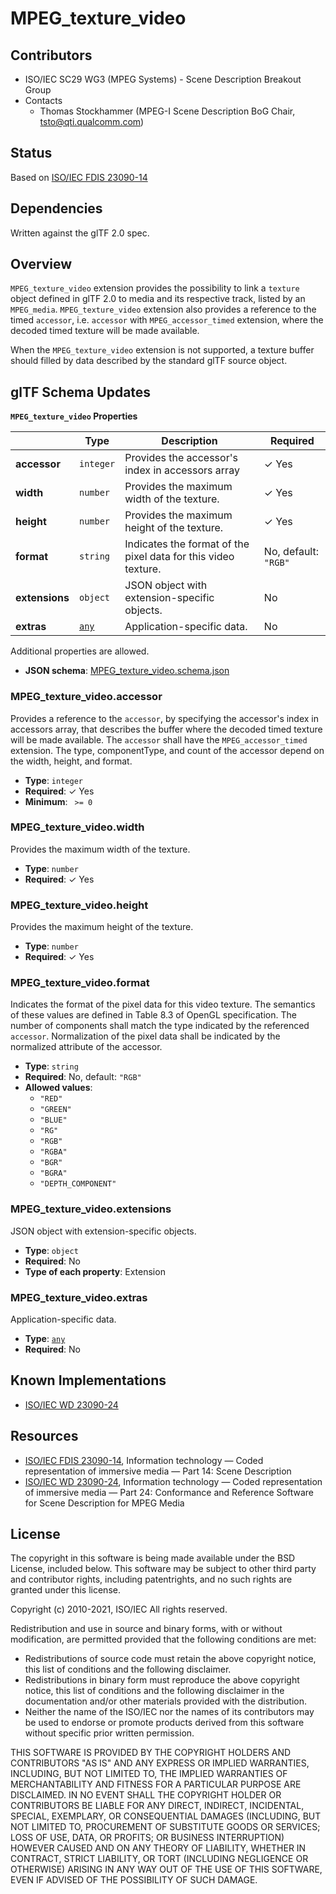 # MPEG_texture_video

## Contributors

* ISO/IEC SC29 WG3 (MPEG Systems) - Scene Description Breakout Group
* Contacts
  * Thomas Stockhammer (MPEG-I Scene Description BoG Chair, tsto@qti.qualcomm.com)

## Status

Based on [ISO/IEC FDIS 23090-14](https://www.iso.org/standard/80900.html)

## Dependencies

Written against the glTF 2.0 spec.

## Overview

`MPEG_texture_video` extension provides the possibility to link a `texture` 
object defined in glTF 2.0 to media and its respective track, listed by 
an `MPEG_media`. `MPEG_texture_video` extension also provides a reference 
to the timed `accessor`, i.e. `accessor` with `MPEG_accessor_timed` extension, 
where the decoded timed texture will be made available.

When the `MPEG_texture_video` extension is not supported, a texture buffer 
should filled by data described by the standard glTF source object.

## glTF Schema Updates

**`MPEG_texture_video` Properties**

|   |Type|Description|Required|
|---|---|---|---|
|**accessor**|`integer`|Provides the accessor's index in accessors array| &#10003; Yes|
|**width**|`number`|Provides the maximum width of the texture.| &#10003; Yes|
|**height**|`number`|Provides the maximum height of the texture.| &#10003; Yes|
|**format**|`string`|Indicates the format of the pixel data for this video texture.|No, default: `"RGB"`|
|**extensions**|`object`|JSON object with extension-specific objects.|No|
|**extras**|[`any`](#reference-any)|Application-specific data.|No|

Additional properties are allowed.

* **JSON schema**: [MPEG_texture_video.schema.json](/Extensions/MPEG_texture_video/schema/MPEG_texture_video.schema.json)

### MPEG_texture_video.accessor

Provides a reference to the `accessor`, by specifying the accessor's index in accessors array, that describes the buffer where the decoded timed texture will be made available. The `accessor` shall have the `MPEG_accessor_timed` extension. The type, componentType, and count of the accessor depend on the width, height, and format.

* **Type**: `integer`
* **Required**:  &#10003; Yes
* **Minimum**: ` >= 0`

### MPEG_texture_video.width

Provides the maximum width of the texture.

* **Type**: `number`
* **Required**:  &#10003; Yes

### MPEG_texture_video.height

Provides the maximum height of the texture.

* **Type**: `number`
* **Required**:  &#10003; Yes

### MPEG_texture_video.format

Indicates the format of the pixel data for this video texture. The semantics of these values are defined in Table 8.3 of OpenGL specification. The number of components shall match the type indicated by the referenced `accessor`. Normalization of the pixel data shall be indicated by the normalized attribute of the accessor.

* **Type**: `string`
* **Required**: No, default: `"RGB"`
* **Allowed values**:
    * `"RED"`
    * `"GREEN"`
    * `"BLUE"`
    * `"RG"`
    * `"RGB"`
    * `"RGBA"`
    * `"BGR"`
    * `"BGRA"`
    * `"DEPTH_COMPONENT"`

### MPEG_texture_video.extensions

JSON object with extension-specific objects.

* **Type**: `object`
* **Required**: No
* **Type of each property**: Extension

### MPEG_texture_video.extras

Application-specific data.

* **Type**: [`any`](#reference-any)
* **Required**: No

## Known Implementations

* [ISO/IEC WD 23090-24](https://www.iso.org/standard/83696.html)

## Resources

* [ISO/IEC FDIS 23090-14](https://www.iso.org/standard/80900.html), Information technology — Coded representation of immersive media — Part 14: Scene Description 
* [ISO/IEC WD 23090-24](https://www.iso.org/standard/83696.html), Information technology — Coded representation of immersive media — Part 24: Conformance and Reference Software for Scene Description for MPEG Media

## License

The copyright in this software is being made available under the BSD License, included below. This software may be subject to other third party and contributor rights, including patentrights, and no such rights are granted under this license.

Copyright (c) 2010-2021, ISO/IEC
All rights reserved.

Redistribution and use in source and binary forms, with or without modification, are permitted provided that the following conditions are met:

* Redistributions of source code must retain the above copyright notice, this list of conditions and the following disclaimer.
* Redistributions in binary form must reproduce the above copyright notice, this list of conditions and the following disclaimer in the documentation and/or other materials provided with the distribution.
* Neither the name of the ISO/IEC nor the names of its contributors may be used to endorse or promote products derived from this software without specific prior written permission.

THIS SOFTWARE IS PROVIDED BY THE COPYRIGHT HOLDERS AND CONTRIBUTORS "AS IS" AND ANY EXPRESS OR IMPLIED WARRANTIES, INCLUDING, BUT NOT LIMITED TO, THE IMPLIED WARRANTIES OF MERCHANTABILITY AND FITNESS FOR A PARTICULAR PURPOSE ARE DISCLAIMED. IN NO EVENT SHALL THE COPYRIGHT HOLDER OR CONTRIBUTORS BE LIABLE FOR ANY DIRECT, INDIRECT, INCIDENTAL, SPECIAL, EXEMPLARY, OR CONSEQUENTIAL DAMAGES (INCLUDING, BUT NOT LIMITED TO, PROCUREMENT OF SUBSTITUTE GOODS OR SERVICES; LOSS OF USE, DATA, OR PROFITS; OR BUSINESS INTERRUPTION) HOWEVER CAUSED AND ON ANY THEORY OF LIABILITY, WHETHER IN CONTRACT, STRICT LIABILITY, OR TORT (INCLUDING NEGLIGENCE OR OTHERWISE) ARISING IN ANY WAY OUT OF THE USE OF THIS SOFTWARE, EVEN IF ADVISED OF THE POSSIBILITY OF SUCH DAMAGE.
